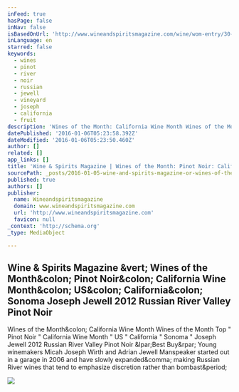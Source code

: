 ```yaml
---
inFeed: true
hasPage: false
inNav: false
isBasedOnUrl: 'http://www.wineandspiritsmagazine.com/wine/wom-entry/30-best-of-california-for-california-wine-month-joseph-jewell#.ViGzm4V_KHQ.twitter'
inLanguage: en
starred: false
keywords:
  - wines
  - pinot
  - river
  - noir
  - russian
  - jewell
  - vineyard
  - joseph
  - california
  - fruit
description: 'Wines of the Month: California Wine Month Wines of the Month Top " Pinot Noir " California Wine Month " US " California " Sonoma " Joseph Jewell 2012 Russian River Valley Pinot Noir (Best Buy) Young winemakers Micah Joseph Wirth and Adrian Jewell Manspeaker started out in a garage in 2006 and have slowly expanded, making Russian River wines that tend to emphasize discretion rather than bombast.'
datePublished: '2016-01-06T05:23:58.392Z'
dateModified: '2016-01-06T05:23:50.460Z'
author: []
related: []
app_links: []
title: 'Wine & Spirits Magazine | Wines of the Month: Pinot Noir: California Wine Month: US: California: Sonoma Joseph Jewell 2012 Russian River Valley Pinot Noir'
sourcePath: _posts/2016-01-05-wine-and-spirits-magazine-or-wines-of-the-month-pinot-noir-ca.md
published: true
authors: []
publisher:
  name: Wineandspiritsmagazine
  domain: www.wineandspiritsmagazine.com
  url: 'http://www.wineandspiritsmagazine.com'
  favicon: null
_context: 'http://schema.org'
_type: MediaObject

---
```

<article style=""><h1>Wine &amp; Spirits Magazine &amp;vert; Wines of the Month&amp;colon; Pinot Noir&amp;colon; California Wine Month&amp;colon; US&amp;colon; California&amp;colon; Sonoma Joseph Jewell 2012 Russian River Valley Pinot Noir</h1><p>Wines of the Month&amp;colon; California Wine Month Wines of the Month Top " Pinot Noir " California Wine Month " US " California " Sonoma " Joseph Jewell 2012 Russian River Valley Pinot Noir &amp;lpar;Best Buy&amp;rpar; Young winemakers Micah Joseph Wirth and Adrian Jewell Manspeaker started out in a garage in 2006 and have slowly expanded&amp;comma; making Russian River wines that tend to emphasize discretion rather than bombast&amp;period;</p><img src="http://wineandspiritsmagazine.com/images/uploads/1504-news-foxx-tn02.jpg" /></article>